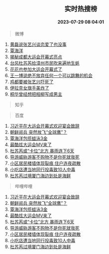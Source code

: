 <div align="center"><h2>实时热搜榜</h2><h4>2023-07-29 08:04:01</h4></div>

> 微博  

1. [黄磊说张艺兴谈恋爱了也没事](https://s.weibo.com/weibo?q=%23%E9%BB%84%E7%A3%8A%E8%AF%B4%E5%BC%A0%E8%89%BA%E5%85%B4%E8%B0%88%E6%81%8B%E7%88%B1%E4%BA%86%E4%B9%9F%E6%B2%A1%E4%BA%8B%23&t=31&band_rank=1&Refer=top)<br />
2. [覃海洋](https://s.weibo.com/weibo?q=%E8%A6%83%E6%B5%B7%E6%B4%8B&t=31&band_rank=2&Refer=top)<br />
3. [揭秘成都大运会开幕式亮点](https://s.weibo.com/weibo?q=%23%E6%8F%AD%E7%A7%98%E6%88%90%E9%83%BD%E5%A4%A7%E8%BF%90%E4%BC%9A%E5%BC%80%E5%B9%95%E5%BC%8F%E4%BA%AE%E7%82%B9%23&t=31&band_rank=3&Refer=top)<br />
4. [台风杜苏芮给漳州市民吹来遍地生蚝](https://s.weibo.com/weibo?q=%23%E5%8F%B0%E9%A3%8E%E6%9D%9C%E8%8B%8F%E8%8A%AE%E7%BB%99%E6%BC%B3%E5%B7%9E%E5%B8%82%E6%B0%91%E5%90%B9%E6%9D%A5%E9%81%8D%E5%9C%B0%E7%94%9F%E8%9A%9D%23&t=31&band_rank=4&Refer=top)<br />
5. [花花也参加大运会开幕式了](https://s.weibo.com/weibo?q=%23%E8%8A%B1%E8%8A%B1%E4%B9%9F%E5%8F%82%E5%8A%A0%E5%A4%A7%E8%BF%90%E4%BC%9A%E5%BC%80%E5%B9%95%E5%BC%8F%E4%BA%86%23&t=31&band_rank=5&Refer=top)<br />
6. [王一博说绝不放弃任何一个可以跳舞的机会](https://s.weibo.com/weibo?q=%23%E7%8E%8B%E4%B8%80%E5%8D%9A%E8%AF%B4%E7%BB%9D%E4%B8%8D%E6%94%BE%E5%BC%83%E4%BB%BB%E4%BD%95%E4%B8%80%E4%B8%AA%E5%8F%AF%E4%BB%A5%E8%B7%B3%E8%88%9E%E7%9A%84%E6%9C%BA%E4%BC%9A%23&t=31&band_rank=6&Refer=top)<br />
7. [鸡都要被张艺兴吓死了](https://s.weibo.com/weibo?q=%23%E9%B8%A1%E9%83%BD%E8%A6%81%E8%A2%AB%E5%BC%A0%E8%89%BA%E5%85%B4%E5%90%93%E6%AD%BB%E4%BA%86%23&t=31&band_rank=7&Refer=top)<br />
8. [伊拉克女旗手美炸了](https://s.weibo.com/weibo?q=%E4%BC%8A%E6%8B%89%E5%85%8B%E5%A5%B3%E6%97%97%E6%89%8B%E7%BE%8E%E7%82%B8%E4%BA%86&t=31&band_rank=8&Refer=top)<br />
9. [桐华曾经想把相柳写成男主](https://s.weibo.com/weibo?q=%23%E6%A1%90%E5%8D%8E%E6%9B%BE%E7%BB%8F%E6%83%B3%E6%8A%8A%E7%9B%B8%E6%9F%B3%E5%86%99%E6%88%90%E7%94%B7%E4%B8%BB%23&t=31&band_rank=9&Refer=top)<br />

> 知乎  


> 百度  

1. [习近平在大运会开幕式欢迎宴会致辞](https://www.baidu.com/s?wd=%E4%B9%A0%E8%BF%91%E5%B9%B3%E5%9C%A8%E5%A4%A7%E8%BF%90%E4%BC%9A%E5%BC%80%E5%B9%95%E5%BC%8F%E6%AC%A2%E8%BF%8E%E5%AE%B4%E4%BC%9A%E8%87%B4%E8%BE%9E&sa=fyb_news&rsv_dl=fyb_news)<br />
2. [朝鲜阅兵 突然放飞“全球鹰”？](https://www.baidu.com/s?wd=%E6%9C%9D%E9%B2%9C%E9%98%85%E5%85%B5+%E7%AA%81%E7%84%B6%E6%94%BE%E9%A3%9E%E2%80%9C%E5%85%A8%E7%90%83%E9%B9%B0%E2%80%9D%EF%BC%9F&sa=fyb_news&rsv_dl=fyb_news)<br />
3. [覃海洋包揽蛙泳3金](https://www.baidu.com/s?wd=%E8%A6%83%E6%B5%B7%E6%B4%8B%E5%8C%85%E6%8F%BD%E8%9B%99%E6%B3%B33%E9%87%91&sa=fyb_news&rsv_dl=fyb_news)<br />
4. [最酷炫大运会MV来了](https://www.baidu.com/s?wd=%E6%9C%80%E9%85%B7%E7%82%AB%E5%A4%A7%E8%BF%90%E4%BC%9AMV%E6%9D%A5%E4%BA%86&sa=fyb_news&rsv_dl=fyb_news)<br />
5. [杜苏芮或“卡位”北方 暴雨连下6天](https://www.baidu.com/s?wd=%E6%9D%9C%E8%8B%8F%E8%8A%AE%E6%88%96%E2%80%9C%E5%8D%A1%E4%BD%8D%E2%80%9D%E5%8C%97%E6%96%B9+%E6%9A%B4%E9%9B%A8%E8%BF%9E%E4%B8%8B6%E5%A4%A9&sa=fyb_news&rsv_dl=fyb_news)<br />
6. [导游威胁游客不购物不是你死就我死](https://www.baidu.com/s?wd=%E5%AF%BC%E6%B8%B8%E5%A8%81%E8%83%81%E6%B8%B8%E5%AE%A2%E4%B8%8D%E8%B4%AD%E7%89%A9%E4%B8%8D%E6%98%AF%E4%BD%A0%E6%AD%BB%E5%B0%B1%E6%88%91%E6%AD%BB&sa=fyb_news&rsv_dl=fyb_news)<br />
7. [小区居民楼墙体现裂痕 住户连夜疏散](https://www.baidu.com/s?wd=%E5%B0%8F%E5%8C%BA%E5%B1%85%E6%B0%91%E6%A5%BC%E5%A2%99%E4%BD%93%E7%8E%B0%E8%A3%82%E7%97%95+%E4%BD%8F%E6%88%B7%E8%BF%9E%E5%A4%9C%E7%96%8F%E6%95%A3&sa=fyb_news&rsv_dl=fyb_news)<br />
8. [小吃店遭当地同行投毒致10人中毒](https://www.baidu.com/s?wd=%E5%B0%8F%E5%90%83%E5%BA%97%E9%81%AD%E5%BD%93%E5%9C%B0%E5%90%8C%E8%A1%8C%E6%8A%95%E6%AF%92%E8%87%B410%E4%BA%BA%E4%B8%AD%E6%AF%92&sa=fyb_news&rsv_dl=fyb_news)<br />
9. [杜苏芮过境厦门海边到处是海鲜](https://www.baidu.com/s?wd=%E6%9D%9C%E8%8B%8F%E8%8A%AE%E8%BF%87%E5%A2%83%E5%8E%A6%E9%97%A8%E6%B5%B7%E8%BE%B9%E5%88%B0%E5%A4%84%E6%98%AF%E6%B5%B7%E9%B2%9C&sa=fyb_news&rsv_dl=fyb_news)<br />

> 哔哩哔哩  

1. [习近平在大运会开幕式欢迎宴会致辞](https://www.baidu.com/s?wd=%E4%B9%A0%E8%BF%91%E5%B9%B3%E5%9C%A8%E5%A4%A7%E8%BF%90%E4%BC%9A%E5%BC%80%E5%B9%95%E5%BC%8F%E6%AC%A2%E8%BF%8E%E5%AE%B4%E4%BC%9A%E8%87%B4%E8%BE%9E&sa=fyb_news&rsv_dl=fyb_news)<br />
2. [朝鲜阅兵 突然放飞“全球鹰”？](https://www.baidu.com/s?wd=%E6%9C%9D%E9%B2%9C%E9%98%85%E5%85%B5+%E7%AA%81%E7%84%B6%E6%94%BE%E9%A3%9E%E2%80%9C%E5%85%A8%E7%90%83%E9%B9%B0%E2%80%9D%EF%BC%9F&sa=fyb_news&rsv_dl=fyb_news)<br />
3. [覃海洋包揽蛙泳3金](https://www.baidu.com/s?wd=%E8%A6%83%E6%B5%B7%E6%B4%8B%E5%8C%85%E6%8F%BD%E8%9B%99%E6%B3%B33%E9%87%91&sa=fyb_news&rsv_dl=fyb_news)<br />
4. [最酷炫大运会MV来了](https://www.baidu.com/s?wd=%E6%9C%80%E9%85%B7%E7%82%AB%E5%A4%A7%E8%BF%90%E4%BC%9AMV%E6%9D%A5%E4%BA%86&sa=fyb_news&rsv_dl=fyb_news)<br />
5. [杜苏芮或“卡位”北方 暴雨连下6天](https://www.baidu.com/s?wd=%E6%9D%9C%E8%8B%8F%E8%8A%AE%E6%88%96%E2%80%9C%E5%8D%A1%E4%BD%8D%E2%80%9D%E5%8C%97%E6%96%B9+%E6%9A%B4%E9%9B%A8%E8%BF%9E%E4%B8%8B6%E5%A4%A9&sa=fyb_news&rsv_dl=fyb_news)<br />
6. [导游威胁游客不购物不是你死就我死](https://www.baidu.com/s?wd=%E5%AF%BC%E6%B8%B8%E5%A8%81%E8%83%81%E6%B8%B8%E5%AE%A2%E4%B8%8D%E8%B4%AD%E7%89%A9%E4%B8%8D%E6%98%AF%E4%BD%A0%E6%AD%BB%E5%B0%B1%E6%88%91%E6%AD%BB&sa=fyb_news&rsv_dl=fyb_news)<br />
7. [小区居民楼墙体现裂痕 住户连夜疏散](https://www.baidu.com/s?wd=%E5%B0%8F%E5%8C%BA%E5%B1%85%E6%B0%91%E6%A5%BC%E5%A2%99%E4%BD%93%E7%8E%B0%E8%A3%82%E7%97%95+%E4%BD%8F%E6%88%B7%E8%BF%9E%E5%A4%9C%E7%96%8F%E6%95%A3&sa=fyb_news&rsv_dl=fyb_news)<br />
8. [小吃店遭当地同行投毒致10人中毒](https://www.baidu.com/s?wd=%E5%B0%8F%E5%90%83%E5%BA%97%E9%81%AD%E5%BD%93%E5%9C%B0%E5%90%8C%E8%A1%8C%E6%8A%95%E6%AF%92%E8%87%B410%E4%BA%BA%E4%B8%AD%E6%AF%92&sa=fyb_news&rsv_dl=fyb_news)<br />
9. [杜苏芮过境厦门海边到处是海鲜](https://www.baidu.com/s?wd=%E6%9D%9C%E8%8B%8F%E8%8A%AE%E8%BF%87%E5%A2%83%E5%8E%A6%E9%97%A8%E6%B5%B7%E8%BE%B9%E5%88%B0%E5%A4%84%E6%98%AF%E6%B5%B7%E9%B2%9C&sa=fyb_news&rsv_dl=fyb_news)<br />
